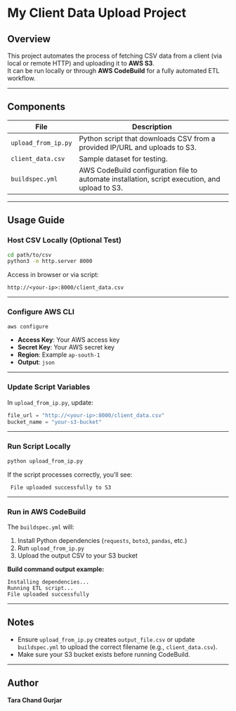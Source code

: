 #  My Client Data Upload Project

##  Overview
This project automates the process of fetching CSV data from a client (via local or remote HTTP) and uploading it to **AWS S3**.  
It can be run locally or through **AWS CodeBuild** for a fully automated ETL workflow.

---

##  Components

| File | Description |
|------|-------------|
| `upload_from_ip.py` | Python script that downloads CSV from a provided IP/URL and uploads to S3. |
| `client_data.csv` | Sample dataset for testing. |
| `buildspec.yml` | AWS CodeBuild configuration file to automate installation, script execution, and upload to S3. |

---

##  Usage Guide

### Host CSV Locally (Optional Test)
```bash
cd path/to/csv
python3 -m http.server 8000
```
Access in browser or via script:
```
http://<your-ip>:8000/client_data.csv
```

---

### Configure AWS CLI
```bash
aws configure
```
- **Access Key**: Your AWS access key  
- **Secret Key**: Your AWS secret key  
- **Region**: Example `ap-south-1`  
- **Output**: `json`

---

### Update Script Variables
In `upload_from_ip.py`, update:
```python
file_url = "http://<your-ip>:8000/client_data.csv"
bucket_name = "your-s3-bucket"
```

---

### Run Script Locally
```bash
python upload_from_ip.py
```
If the script processes correctly, you’ll see:
```
 File uploaded successfully to S3
```

---

### Run in AWS CodeBuild
The `buildspec.yml` will:
1. Install Python dependencies (`requests`, `boto3`, `pandas`, etc.)
2. Run `upload_from_ip.py`
3. Upload the output CSV to your S3 bucket

**Build command output example:**
```
Installing dependencies...
Running ETL script...
File uploaded successfully
```

---

## Notes
- Ensure `upload_from_ip.py` creates `output_file.csv` or update `buildspec.yml` to upload the correct filename (e.g., `client_data.csv`).
- Make sure your S3 bucket exists before running CodeBuild.

---

## Author
**Tara Chand Gurjar**  
